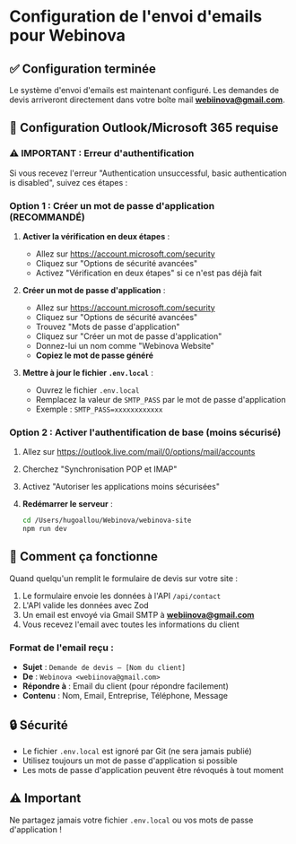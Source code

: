 # Configuration de l'envoi d'emails pour Webinova

## ✅ Configuration terminée

Le système d'envoi d'emails est maintenant configuré. Les demandes de devis arriveront directement dans votre boîte mail **webiinova@gmail.com**.

## 🔧 Configuration Outlook/Microsoft 365 requise

### ⚠️ IMPORTANT : Erreur d'authentification

Si vous recevez l'erreur "Authentication unsuccessful, basic authentication is disabled", suivez ces étapes :

### Option 1 : Créer un mot de passe d'application (RECOMMANDÉ)

1. **Activer la vérification en deux étapes** :
   - Allez sur https://account.microsoft.com/security
   - Cliquez sur "Options de sécurité avancées"
   - Activez "Vérification en deux étapes" si ce n'est pas déjà fait

2. **Créer un mot de passe d'application** :
   - Allez sur https://account.microsoft.com/security
   - Cliquez sur "Options de sécurité avancées"
   - Trouvez "Mots de passe d'application"
   - Cliquez sur "Créer un mot de passe d'application"
   - Donnez-lui un nom comme "Webinova Website"
   - **Copiez le mot de passe généré**

3. **Mettre à jour le fichier `.env.local`** :
   - Ouvrez le fichier `.env.local`
   - Remplacez la valeur de `SMTP_PASS` par le mot de passe d'application
   - Exemple : `SMTP_PASS=xxxxxxxxxxxx`

### Option 2 : Activer l'authentification de base (moins sécurisé)

1. Allez sur https://outlook.live.com/mail/0/options/mail/accounts
2. Cherchez "Synchronisation POP et IMAP" 
3. Activez "Autoriser les applications moins sécurisées"

4. **Redémarrer le serveur** :
   ```bash
   cd /Users/hugoallou/Webinova/webinova-site
   npm run dev
   ```

## 📧 Comment ça fonctionne

Quand quelqu'un remplit le formulaire de devis sur votre site :
1. Le formulaire envoie les données à l'API `/api/contact`
2. L'API valide les données avec Zod
3. Un email est envoyé via Gmail SMTP à **webiinova@gmail.com**
4. Vous recevez l'email avec toutes les informations du client

### Format de l'email reçu :
- **Sujet** : `Demande de devis — [Nom du client]`
- **De** : `Webinova <webiinova@gmail.com>`
- **Répondre à** : Email du client (pour répondre facilement)
- **Contenu** : Nom, Email, Entreprise, Téléphone, Message

## 🔒 Sécurité

- Le fichier `.env.local` est ignoré par Git (ne sera jamais publié)
- Utilisez toujours un mot de passe d'application si possible
- Les mots de passe d'application peuvent être révoqués à tout moment

## ⚠️ Important

Ne partagez jamais votre fichier `.env.local` ou vos mots de passe d'application !
